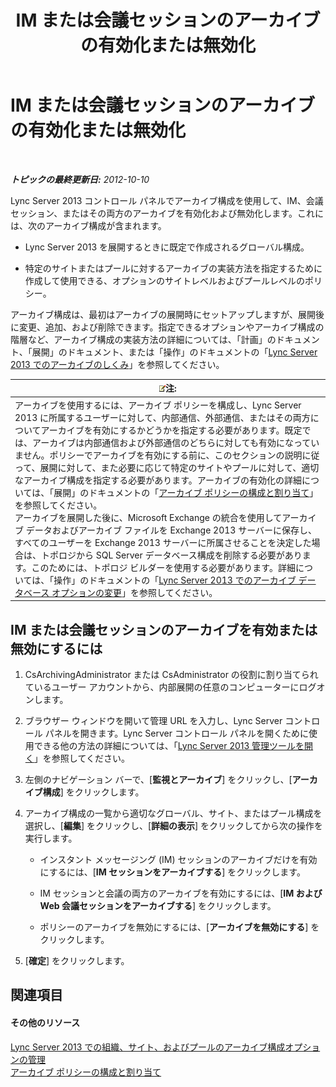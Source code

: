 ﻿---
title: IM または会議セッションのアーカイブの有効化または無効化
TOCTitle: IM または会議セッションのアーカイブの有効化または無効化
ms:assetid: aa4b5983-dbe1-4d64-8a18-fe2c33994e94
ms:mtpsurl: https://technet.microsoft.com/ja-jp/library/Gg182567(v=OCS.15)
ms:contentKeyID: 48273206
ms.date: 05/19/2016
mtps_version: v=OCS.15
ms.translationtype: HT
---

# IM または会議セッションのアーカイブの有効化または無効化

 

_**トピックの最終更新日:** 2012-10-10_

Lync Server 2013 コントロール パネルでアーカイブ構成を使用して、IM、会議セッション、またはその両方のアーカイブを有効化および無効化します。これには、次のアーカイブ構成が含まれます。

  - Lync Server 2013 を展開するときに既定で作成されるグローバル構成。

  - 特定のサイトまたはプールに対するアーカイブの実装方法を指定するために作成して使用できる、オプションのサイトレベルおよびプールレベルのポリシー。

アーカイブ構成は、最初はアーカイブの展開時にセットアップしますが、展開後に変更、追加、および削除できます。指定できるオプションやアーカイブ構成の階層など、アーカイブ構成の実装方法の詳細については、「計画」のドキュメント、「展開」のドキュメント、または「操作」のドキュメントの「[Lync Server 2013 でのアーカイブのしくみ](lync-server-2013-how-archiving-works.md)」を参照してください。

<table>
<thead>
<tr class="header">
<th><img src="images/Gg412781.note(OCS.15).gif" title="note" alt="note" />注:</th>
</tr>
</thead>
<tbody>
<tr class="odd">
<td>アーカイブを使用するには、アーカイブ ポリシーを構成し、Lync Server 2013 に所属するユーザーに対して、内部通信、外部通信、またはその両方についてアーカイブを有効にするかどうかを指定する必要があります。既定では、アーカイブは内部通信および外部通信のどちらに対しても有効になっていません。ポリシーでアーカイブを有効にする前に、このセクションの説明に従って、展開に対して、また必要に応じて特定のサイトやプールに対して、適切なアーカイブ構成を指定する必要があります。アーカイブの有効化の詳細については、「展開」のドキュメントの「<a href="lync-server-2013-configuring-and-assigning-archiving-policies.md">アーカイブ ポリシーの構成と割り当て</a>」を参照してください。<br />
アーカイブを展開した後に、Microsoft Exchange の統合を使用してアーカイブ データおよびアーカイブ ファイルを Exchange 2013 サーバーに保存し、すべてのユーザーを Exchange 2013 サーバーに所属させることを決定した場合は、トポロジから SQL Server データベース構成を削除する必要があります。このためには、トポロジ ビルダーを使用する必要があります。詳細については、「操作」のドキュメントの「<a href="lync-server-2013-changing-archiving-database-options.md">Lync Server 2013 でのアーカイブ データベース オプションの変更</a>」を参照してください。</td>
</tr>
</tbody>
</table>


## IM または会議セッションのアーカイブを有効または無効にするには

1.  CsArchivingAdministrator または CsAdministrator の役割に割り当てられているユーザー アカウントから、内部展開の任意のコンピューターにログオンします。

2.  ブラウザー ウィンドウを開いて管理 URL を入力し、Lync Server コントロール パネルを開きます。Lync Server コントロール パネルを開くために使用できる他の方法の詳細については、「[Lync Server 2013 管理ツールを開く](lync-server-2013-open-lync-server-administrative-tools.md)」を参照してください。

3.  左側のナビゲーション バーで、\[**監視とアーカイブ**\] をクリックし、\[**アーカイブ構成**\] をクリックします。

4.  アーカイブ構成の一覧から適切なグローバル、サイト、またはプール構成を選択し、\[**編集**\] をクリックし、\[**詳細の表示**\] をクリックしてから次の操作を実行します。
    
      - インスタント メッセージング (IM) セッションのアーカイブだけを有効にするには、\[**IM セッションをアーカイブする**\] をクリックします。
    
      - IM セッションと会議の両方のアーカイブを有効にするには、\[**IM および Web 会議セッションをアーカイブする**\] をクリックします。
    
      - ポリシーのアーカイブを無効にするには、\[**アーカイブを無効にする**\] をクリックします。

5.  \[**確定**\] をクリックします。

## 関連項目

#### その他のリソース

[Lync Server 2013 での組織、サイト、およびプールのアーカイブ構成オプションの管理](lync-server-2013-managing-archiving-configuration-options-for-your-organization-sites-and-pools.md)  
[アーカイブ ポリシーの構成と割り当て](lync-server-2013-configuring-and-assigning-archiving-policies.md)

